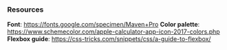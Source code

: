 ### Resources

**Font**: https://fonts.google.com/specimen/Maven+Pro
**Color palette**: https://www.schemecolor.com/apple-calculator-app-icon-2017-colors.php
**Flexbox guide**: https://css-tricks.com/snippets/css/a-guide-to-flexbox/
